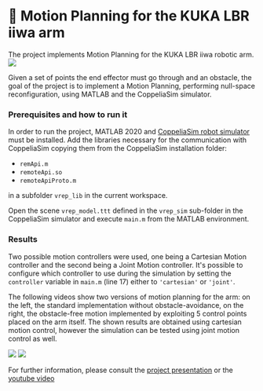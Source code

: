 # 🤖 Motion Planning for the KUKA LBR iiwa arm
The project implements Motion Planning for the KUKA LBR iiwa robotic arm.
![](https://github.com/ariannagavioli/Motion-Planning-for-KUKA-LBR/blob/main/resources/KUKA_presentation.gif)

Given a set of points the end effector must go through and an obstacle, the goal of the project is to implement a Motion Planning, performing null-space reconfiguration, using MATLAB and the CoppeliaSim simulator.
### Prerequisites and how to run it
In order to run the project, MATLAB 2020 and [CoppeliaSim robot simulator](https://www.coppeliarobotics.com/downloads) must be installed. Add the libraries necessary for the communication with CoppeliaSim copying them from the CoppeliaSim installation folder:
* `remApi.m`
* `remoteApi.so`
* `remoteApiProto.m`

in a subfolder `vrep_lib` in the current workspace.

Open the scene `vrep_model.ttt` defined in the `vrep_sim` sub-folder in the CoppeliaSim simulator and execute `main.m` from the MATLAB environment.
### Results 
Two possible motion controllers were used, one being a Cartesian Motion controller and the second being a Joint Motion controller. It's possible to configure which controller to use during the simulation by setting the `controller` variable in `main.m` (line 17) either to `'cartesian'` or `'joint'`.

The following videos show two versions of motion planning for the arm: on the left, the standard implementation without obstacle-avoidance, on the right, the obstacle-free motion implemented by exploiting 5 control points placed on the arm itself. The shown results are obtained using cartesian motion control, however the simulation can be tested using joint motion control as well.

![](https://github.com/ariannagavioli/Motion-Planning-for-KUKA-LBR/blob/main/resources/cartesian_std_side.gif)
![](https://github.com/ariannagavioli/Motion-Planning-for-KUKA-LBR/blob/main/resources/cartesian_augmented_side.gif)

For further information, please consult the [project presentation](https://docs.google.com/presentation/d/1LdzxDmdqFgt6EMwRkEascuR0Q9dO_xD2QAOD-iXdemc/edit?usp=sharing) or the [youtube video](https://youtu.be/5dU3OGA9ofs)
